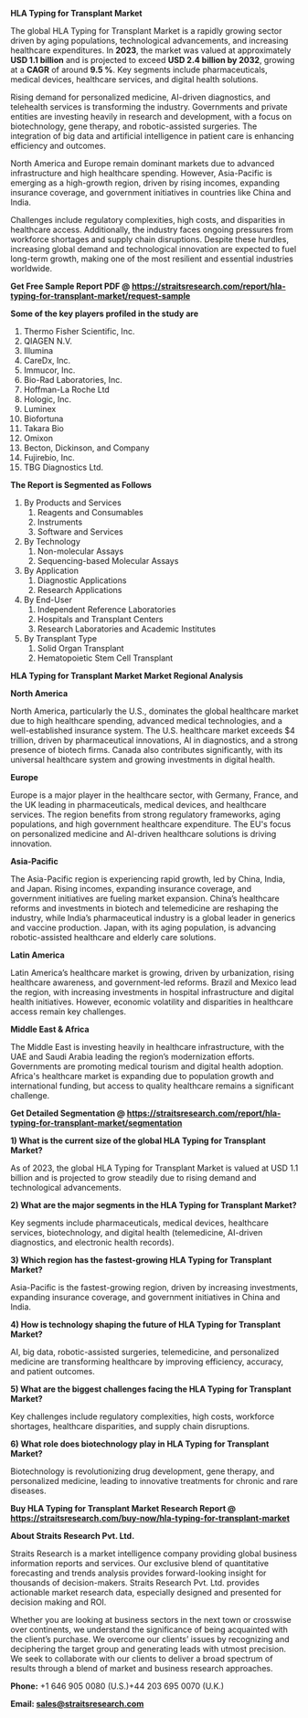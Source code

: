 <p><strong>HLA Typing for Transplant Market</strong></p>
<p>The global HLA Typing for Transplant Market is a rapidly growing sector driven by aging populations, technological advancements, and increasing healthcare expenditures. In <strong>2023</strong>, the market was valued at approximately <strong>USD 1.1 billion</strong> and is projected to exceed <strong>USD 2.4 billion</strong><strong> by 2032</strong>, growing at a <strong>CAGR</strong> of around <strong>9.5 %</strong>. Key segments include pharmaceuticals, medical devices, healthcare services, and digital health solutions.</p>
<p>Rising demand for personalized medicine, AI-driven diagnostics, and telehealth services is transforming the industry. Governments and private entities are investing heavily in research and development, with a focus on biotechnology, gene therapy, and robotic-assisted surgeries. The integration of big data and artificial intelligence in patient care is enhancing efficiency and outcomes.</p>
<p>North America and Europe remain dominant markets due to advanced infrastructure and high healthcare spending. However, Asia-Pacific is emerging as a high-growth region, driven by rising incomes, expanding insurance coverage, and government initiatives in countries like China and India.</p>
<p>Challenges include regulatory complexities, high costs, and disparities in healthcare access. Additionally, the industry faces ongoing pressures from workforce shortages and supply chain disruptions. Despite these hurdles, increasing global demand and technological innovation are expected to fuel long-term growth, making one of the most resilient and essential industries worldwide.</p>
<p><strong>Get Free Sample Report PDF @ <a href=https://straitsresearch.com/report/hla-typing-for-transplant-market/request-sample>https://straitsresearch.com/report/hla-typing-for-transplant-market/request-sample</a></strong></p>
<div><strong>Some of the key players profiled in the study are</strong></div>
<p><ol>
<li>Thermo Fisher Scientific, Inc.</li>
<li>QIAGEN N.V.</li>
<li>Illumina</li>
<li>CareDx, Inc.</li>
<li>Immucor, Inc.</li>
<li>Bio-Rad Laboratories, Inc.</li>
<li>Hoffman-La Roche Ltd</li>
<li>Hologic, Inc.</li>
<li>Luminex</li>
<li>Biofortuna</li>
<li>Takara Bio</li>
<li>Omixon</li>
<li>Becton, Dickinson, and Company</li>
<li>Fujirebio, Inc.</li>
<li>TBG Diagnostics Ltd.</li>
</ol></p>
<p><strong>The Report is Segmented as Follows</strong></p>
<p><ol>
<li>By Products and Services
<ol>
<li>Reagents and Consumables</li>
<li>Instruments</li>
<li>Software and Services</li>
</ol>
</li>
<li>By Technology
<ol>
<li>Non-molecular Assays</li>
<li>Sequencing-based Molecular Assays</li>
</ol>
</li>
<li>By Application
<ol>
<li>Diagnostic Applications</li>
<li>Research Applications</li>
</ol>
</li>
<li>By End-User
<ol>
<li>Independent Reference Laboratories</li>
<li>Hospitals and Transplant Centers</li>
<li>Research Laboratories and Academic Institutes</li>
</ol>
</li>
<li>By Transplant Type
<ol>
<li>Solid Organ Transplant</li>
<li>Hematopoietic Stem Cell Transplant</li>
</ol>
</li>
</ol></p>
<p><strong>HLA Typing for Transplant Market Market Regional Analysis</strong></p>
<p><strong>North America</strong></p>
<p>North America, particularly the U.S., dominates the global healthcare market due to high healthcare spending, advanced medical technologies, and a well-established insurance system. The U.S. healthcare market exceeds $4 trillion, driven by pharmaceutical innovations, AI in diagnostics, and a strong presence of biotech firms. Canada also contributes significantly, with its universal healthcare system and growing investments in digital health.</p>
<p><strong>Europe</strong></p>
<p>Europe is a major player in the healthcare sector, with Germany, France, and the UK leading in pharmaceuticals, medical devices, and healthcare services. The region benefits from strong regulatory frameworks, aging populations, and high government healthcare expenditure. The EU's focus on personalized medicine and AI-driven healthcare solutions is driving innovation.</p>
<p><strong>Asia-Pacific</strong></p>
<p>The Asia-Pacific region is experiencing rapid growth, led by China, India, and Japan. Rising incomes, expanding insurance coverage, and government initiatives are fueling market expansion. China&rsquo;s healthcare reforms and investments in biotech and telemedicine are reshaping the industry, while India&rsquo;s pharmaceutical industry is a global leader in generics and vaccine production. Japan, with its aging population, is advancing robotic-assisted healthcare and elderly care solutions.</p>
<p><strong>Latin America</strong></p>
<p>Latin America&rsquo;s healthcare market is growing, driven by urbanization, rising healthcare awareness, and government-led reforms. Brazil and Mexico lead the region, with increasing investments in hospital infrastructure and digital health initiatives. However, economic volatility and disparities in healthcare access remain key challenges.</p>
<p><strong>Middle East &amp; Africa</strong></p>
<p>The Middle East is investing heavily in healthcare infrastructure, with the UAE and Saudi Arabia leading the region&rsquo;s modernization efforts. Governments are promoting medical tourism and digital health adoption. Africa's healthcare market is expanding due to population growth and international funding, but access to quality healthcare remains a significant challenge.</p>
<p><strong>Get Detailed Segmentation @ <a href=https://straitsresearch.com/report/hla-typing-for-transplant-market/segmentation>https://straitsresearch.com/report/hla-typing-for-transplant-market/segmentation</a></strong></p>
<p><strong>1) What is the current size of the global HLA Typing for Transplant Market?</strong></p>
<p>As of 2023, the global HLA Typing for Transplant Market is valued at USD 1.1 billion and is projected to grow steadily due to rising demand and technological advancements.</p>
<p><strong>2) What are the major segments in the HLA Typing for Transplant Market?</strong></p>
<p>Key segments include pharmaceuticals, medical devices, healthcare services, biotechnology, and digital health (telemedicine, AI-driven diagnostics, and electronic health records).</p>
<p><strong>3) Which region has the fastest-growing HLA Typing for Transplant Market?</strong></p>
<p>Asia-Pacific is the fastest-growing region, driven by increasing investments, expanding insurance coverage, and government initiatives in China and India.</p>
<p><strong>4) How is technology shaping the future of HLA Typing for Transplant Market?</strong></p>
<p>AI, big data, robotic-assisted surgeries, telemedicine, and personalized medicine are transforming healthcare by improving efficiency, accuracy, and patient outcomes.</p>
<p><strong>5) What are the biggest challenges facing the HLA Typing for Transplant Market?</strong></p>
<p>Key challenges include regulatory complexities, high costs, workforce shortages, healthcare disparities, and supply chain disruptions.</p>
<p><strong>6) What role does biotechnology play in HLA Typing for Transplant Market?</strong></p>
<p>Biotechnology is revolutionizing drug development, gene therapy, and personalized medicine, leading to innovative treatments for chronic and rare diseases.</p>
<p><strong>Buy HLA Typing for Transplant Market Research Report @ <a href=https://straitsresearch.com/buy-now/hla-typing-for-transplant-market>https://straitsresearch.com/buy-now/hla-typing-for-transplant-market</a></strong></p>
<p><strong>About Straits Research Pvt. Ltd.</strong></p>
<p>Straits Research is a market intelligence company providing global business information reports and services. Our exclusive blend of quantitative forecasting and trends analysis provides forward-looking insight for thousands of decision-makers. Straits Research Pvt. Ltd. provides actionable market research data, especially designed and presented for decision making and ROI.</p>
<p>Whether you are looking at business sectors in the next town or crosswise over continents, we understand the significance of being acquainted with the client&rsquo;s purchase. We overcome our clients&rsquo; issues by recognizing and deciphering the target group and generating leads with utmost precision. We seek to collaborate with our clients to deliver a broad spectrum of results through a blend of market and business research approaches.</p>
<p><strong><strong>Phone:</strong></strong> +1 646 905 0080 (U.S.)+44 203 695 0070 (U.K.)</p>
<p><strong><strong>Email: </strong></strong><a href=mailto:sales@straitsresearch.com><strong><u><strong>sales@straitsresearch.com</strong></u></strong></a></p>
